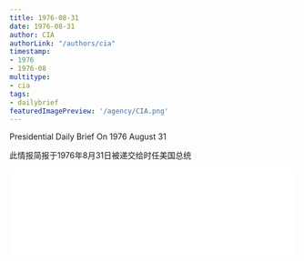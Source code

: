 ```yaml
---
title: 1976-08-31
date: 1976-08-31
author: CIA 
authorLink: "/authors/cia"
timestamp: 
- 1976
- 1976-08
multitype: 
- cia
tags: 
- dailybrief
featuredImagePreview: '/agency/CIA.png'
---
```



Presidential Daily Brief On 1976 August 31

此情报简报于1976年8月31日被递交给时任美国总统

<!--more-->





<div id="over" style="width:100%; overflow:hidden"> <iframe id="sFrame" name="sFrame" frameborder="no" border="0"  allowfullscreen marginwidth="0" scrolling="no" src = " /CIA/1976-08-31.html "  style = " position:absulute; width: 806px; top: 300;" > </iframe> </div>